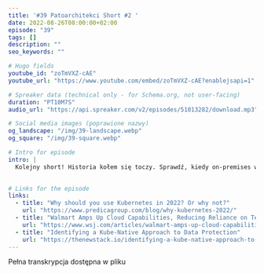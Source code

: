 ```yaml
---
title: '#39 Patoarchitekci Short #2 '
date: 2022-08-26T08:00:00+02:00
episode: "39"
tags: []
description: ""
seo_keywords: ""

# Hugo fields
youtube_id: "zoTmVXZ-cAE"
youtube_url: "https://www.youtube.com/embed/zoTmVXZ-cAE?enablejsapi=1"

# Spreaker data (technical only - for Schema.org, not user-facing)
duration: "PT10M7S"
audio_url: "https://api.spreaker.com/v2/episodes/51013282/download.mp3"

# Social media images (poprawione nazwy)
og_landscape: "/img/39-landscape.webp"
og_square: "/img/39-square.webp"

# Intro for episode
intro: |
  Kolejny short! Historia kołem się toczy. Sprawdź, kiedy on-premises wygra z cloudem i za co być może klienci będą płacić w 2025 roku!
  

# Links for the episode
links:
  - title: "Why should you use Kubernetes in 2022? Or why not?"
    url: "https://www.predicagroup.com/blog/why-kubernetes-2022/"
  - title: "Walmart Amps Up Cloud Capabilities, Reducing Reliance on Tech Giants"
    url: "https://www.wsj.com/articles/walmart-amps-up-cloud-capabilities-reducing-reliance-on-tech-giants-11656000000"
  - title: "Identifying a Kube-Native Approach to Data Protection"
    url: "https://thenewstack.io/identifying-a-kube-native-approach-to-data-protection/"
---
```


Pełna transkrypcja dostępna w pliku
